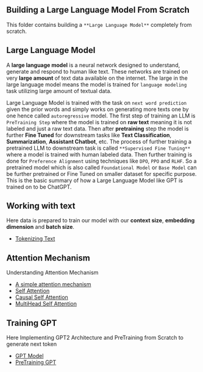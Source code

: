## Building a Large Language Model From Scratch

This folder contains building a `**Large Language Model**` completely from scratch.

## Large Language Model

A **large language model** is a neural network designed to understand, generate and respond to human like text. These networks are trained on very **large amount** of text data available on the internet. The large in the large language model means the model is trained for `language modeling` task utilizing large amount of textual data.

Large Language Model is trained with the task on `next word prediction` given the prior words and simply works on generating more texts one by one hence called `autoregressive` model. The first step of training an LLM is `PreTraining Step` where the model is trained on **raw text** meaning it is not labeled and just a raw text data. Then after **pretraining** step the model is further **Fine Tuned** for downstream tasks like **Text Classification**, **Summarization**, **Assistant Chatbot**, etc. The process of further training a pretrained LLM to downstream task is called `**Supervised Fine Tuning**` where a model is trained with human labeled data. Then further training is done for `Preference Alignment` using techniques like `DPO`, `PPO` and `RLHF`. So a pretrained model which is also called `Foundational Model` or `Base Model` can be further pretrained or Fine Tuned on smaller dataset for specific purpose. This is the basic summary of how a Large Language Model like GPT is trained on to be ChatGPT.

## Working with text

Here data is prepared to train our model with our **context size**, **embedding dimension** and **batch size**.

- [Tokenizing Text](./1.%20working%20with%20text/tokenization.ipynb)

## Attention Mechanism

Understanding Attention Mechanism

- [A simple attention mechanism](./2.Attention%20Mechanism/01_simple_sa.ipynb)
- [Self Attention](./2.Attention%20Mechanism/02_self_attention.ipynb)
- [Causal Self Attention](./2.Attention%20Mechanism/03_causal_sa.ipynb)
- [MultiHead Self Attention](./2.Attention%20Mechanism/04_multihead_attention.ipynb)

## Training GPT

Here Implementing GPT2 Architecture and PreTraining from Scratch to generate next token

- [GPT Model](./3.%20GPT/01_GPT.ipynb)
- [PreTraining GPT](./3.%20GPT/02_PreTraining_GPT.ipynb)
